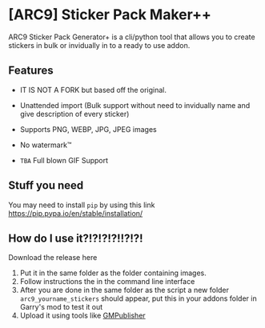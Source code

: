 # [ARC9] Sticker Pack Maker++

ARC9 Sticker Pack Generator+ is a cli/python tool that allows you to create stickers in bulk or invidually in to a ready to use addon.

## Features

- IT IS NOT A FORK but based off the original.

- Unattended import (Bulk support without need to invidually name and give description of every sticker)

- Supports PNG, WEBP, JPG, JPEG images

- No watermark:tm:

- `TBA` Full blown GIF Support



## Stuff you need

You may need to install `pip` by using this link https://pip.pypa.io/en/stable/installation/


## How do I use it?!?!?!?!!?!?!
Download the release here

1. Put it in the same folder as the folder containing images.
2. Follow instructions the in the command line interface
3. After you are done in the same folder as the script a new folder `arc9_yourname_stickers` should appear, put this in your addons folder in Garry's mod to test it out
4. Upload it using tools like [GMPublisher](https://github.com/WilliamVenner/gmpublisher)
